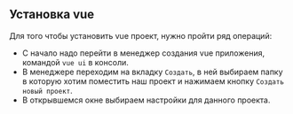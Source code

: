 ## Установка vue

Для того чтобы установить vue проект, нужно пройти ряд операций:

- С начало надо перейти в менеджер создания vue приложения, командой
  `vue ui` в консоли.
- В менеджере переходим на вкладку `Создать`, в ней выбираем папку в которую хотим поместить наш проект и нажимаем кнопку `Создать новый проект`.
- В открывшемся окне выбираем настройки для данного проекта.
